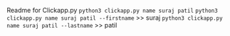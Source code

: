 Readme for Clickapp.py
`python3 clickapp.py name suraj patil`
`python3 clickapp.py name suraj patil --firstname` >> suraj
`python3 clickapp.py name suraj patil --lastname` >> patil
